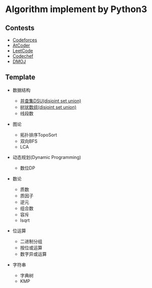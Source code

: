# Algorithm implement by Python3

## Contests

* [Codeforces](/Contests/CodeforcesPython/)
* [AtCoder](/Contests/AtCoderPython/)
* [LeetCode](/Contests/LeetCodePython/)
* [Codechef](Contests/CodeChef/)
* [DMOJ](/Contests/DMOJ/)

## Template

* 数据结构
  * [并查集DSU(disjoint set union)](/Template/dsu.py)
  * [树状数组(disjoint set union)](/Template/bit.py)
  * 线段数

* 图论
  * 拓扑排序TopoSort
  * 双向BFS
  * LCA

* 动态规划(Dynamic Programming)
  * 数位DP

* 数论
  * 质数
  * 质因子
  * 逆元
  * 组合数
  * 容斥
  * Isqrt

* 位运算
  * 二进制分组
  * 按位或运算
  * 数字异或运算

* 字符串
  * 字典树
  * KMP